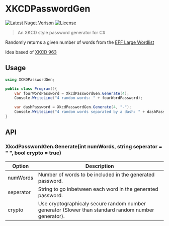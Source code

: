 # XKCDPasswordGen
[![Latest Nuget Verison](https://img.shields.io/nuget/v/XKCDPasswordGen.svg)](https://www.nuget.org/packages/XKCDPasswordGen/)
[![License](https://img.shields.io/badge/license-MIT-blue.svg)](https://opensource.org/licenses/MIT)

 > An XKCD style password generator for C#

Randomly returns a given number of words from the [EFF Large Wordlist](https://www.eff.org/deeplinks/2016/07/new-wordlists-random-passphrases)

Idea based of [XKCD 963](https://xkcd.com/963/)
## Usage

```csharp
using XCKDPasswordGen;

public class Program(){
    var fourWordPassword = XkcdPasswordGen.Generate(4);
    Console.WriteLine("4 random words: " + fourWordPassword);

    var dashPassword = XkcdPasswordGen.Generate(4, "-");
    Console.WriteLine("4 random words separated by a dash: " + dashPassword);
}
```

## API

### XkcdPasswordGen.Generate(int numWords, string seperator = " ", bool crypto = true)

| Option    | Description                              |
|-----------|------------------------------------------|
| numWords | Number of words to be included in the generated password. |
| seperator | String to go inbetween each word in the generated password. |
| crypto | Use cryptographicaly secure random number generator (Slower than standard random number generator). |
